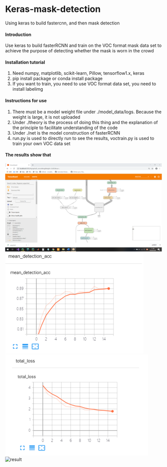# Keras-mask-detection

Using keras to build fastercnn, and then mask detection

#### Introduction

Use keras to build fasterRCNN and train on the VOC format mask data set to achieve the purpose of detecting whether the mask is worn in the crowd

#### Installation tutorial

1. Need numpy, matplotlib, scikit-learn, Pillow, tensorflow1.x, keras
2. pip install package or conda install package
3. If you want to train, you need to use VOC format data set, you need to install labelimg

#### Instructions for use

1. There must be a model weight file under ./model_data/logs. Because the weight is large, it is not uploaded
2. Under ./theory is the process of doing this thing and the explanation of the principle to facilitate understanding of the code
3. Under ./net is the model construction of fasterRCNN
4. run.py is used to directly run to see the results, voctrain.py is used to train your own VOC data set

#### The results show that
![tensorboard](./result-image/board.png)
![acc](./result-image/acc.png)
![loss](./result-image/total.png)
![result](./result-image/result.png)
